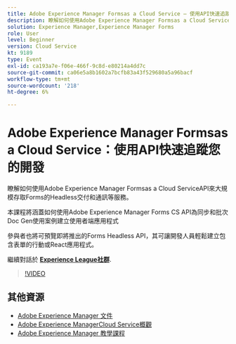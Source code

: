 ```yaml
---
title: Adobe Experience Manager Formsas a Cloud Service — 使用API快速追蹤您的開發
description: 瞭解如何使用Adobe Experience Manager Formsas a Cloud ServiceAPI來大規模存取Forms的Headless交付和通訊等服務。 本課程將介紹如何使用Adobe Experience Manager Forms CS API為同步和批次Doc Gen使用案例建立使用者端應用程式。 參與者也將可預覽即將推出的Forms Headless API，其可讓開發人員輕鬆建立包含表單的行動或React應用程式。
solution: Experience Manager,Experience Manager Forms
role: User
level: Beginner
version: Cloud Service
kt: 9189
type: Event
exl-id: ca193a7e-f06e-466f-9c8d-e80214a4dd7c
source-git-commit: ca06e5a8b1602a7bcfb83a43f529680a5a96bacf
workflow-type: tm+mt
source-wordcount: '218'
ht-degree: 6%

---
```


# Adobe Experience Manager Formsas a Cloud Service：使用API快速追蹤您的開發

瞭解如何使用Adobe Experience Manager Formsas a Cloud ServiceAPI來大規模存取Forms的Headless交付和通訊等服務。 

本課程將涵蓋如何使用Adobe Experience Manager Forms CS API為同步和批次Doc Gen使用案例建立使用者端應用程式

參與者也將可預覽即將推出的Forms Headless API，其可讓開發人員輕鬆建立包含表單的行動或React應用程式。

繼續對話於 **[Experience League社群](https://adobe.ly/3zKLQrw)**.

>[!VIDEO](https://video.tv.adobe.com/v/337724/?quality=12&learn=on&hidetitle=true)

## 其他資源

- [Adobe Experience Manager 文件](https://experienceleague.adobe.com/docs/experience-manager-cloud-service.html)
- [Adobe Experience ManagerCloud Service概觀](https://experienceleague.adobe.com/docs/experience-manager-cloud-service/overview/home.html)
- [Adobe Experience Manager 教學課程](https://experienceleague.adobe.com/docs/experience-manager-tutorials.html)

